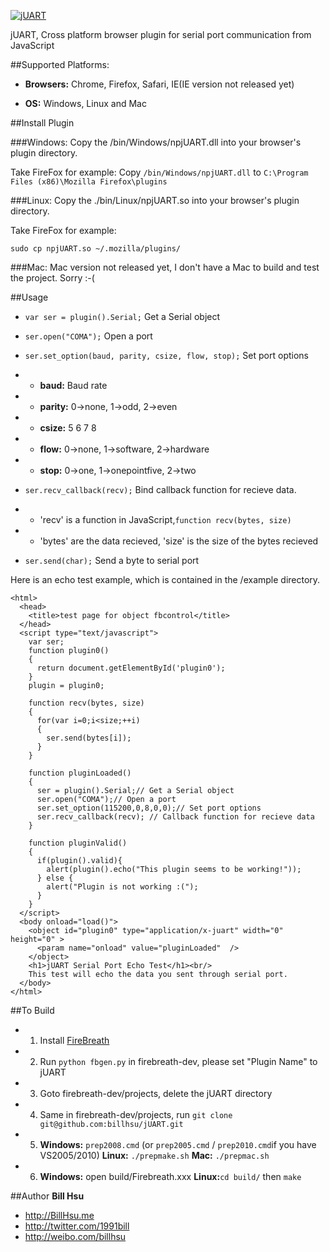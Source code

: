 [![jUART](https://github.com/billhsu/jUART/raw/master/doc/jUART_Logo.png)](http://github.com/billhsu/jUART/)

jUART, Cross platform browser plugin for serial port communication from JavaScript

##Supported Platforms:
* **Browsers:** Chrome, Firefox, Safari, IE(IE version not released yet)

* **OS:** Windows, Linux and Mac

##Install Plugin

###Windows:
Copy the /bin/Windows/npjUART.dll into your browser's plugin directory.

Take FireFox for example:
Copy `/bin/Windows/npjUART.dll` to `C:\Program Files (x86)\Mozilla Firefox\plugins`

###Linux:
Copy the ./bin/Linux/npjUART.so into your browser's plugin directory.

Take FireFox for example:

```
sudo cp npjUART.so ~/.mozilla/plugins/
```

###Mac:
Mac version not released yet, I don't have a Mac to build and test the project. Sorry :-(

##Usage
* `var ser = plugin().Serial;` Get a Serial object
* `ser.open("COMA");` Open a port
* `ser.set_option(baud, parity, csize, flow, stop);` Set port options

* * **baud:**       Baud rate

* * **parity:**     0->none, 1->odd, 2->even

* * **csize:**      5 6 7 8

* * **flow:**       0->none, 1->software, 2->hardware

* * **stop:**       0->one,  1->onepointfive, 2->two

* `ser.recv_callback(recv);` Bind callback function for recieve data.

* * 'recv' is a function in JavaScript,`function recv(bytes, size)`
* * 'bytes' are the data recieved, 'size' is the size of the bytes recieved

* `ser.send(char);` Send a byte to serial port

Here is an echo test example, which is contained in the /example directory.
```
<html>
  <head>
    <title>test page for object fbcontrol</title>
  </head>
  <script type="text/javascript">
    var ser;
    function plugin0()
    {
      return document.getElementById('plugin0');
    }
    plugin = plugin0;
        
    function recv(bytes, size)
    {
      for(var i=0;i<size;++i)
      {
        ser.send(bytes[i]);
      }
    }
        
    function pluginLoaded() 
    {
      ser = plugin().Serial;// Get a Serial object
      ser.open("COMA");// Open a port
      ser.set_option(115200,0,8,0,0);// Set port options 
      ser.recv_callback(recv); // Callback function for recieve data
    }

    function pluginValid()
    {
      if(plugin().valid){
        alert(plugin().echo("This plugin seems to be working!"));
      } else {
        alert("Plugin is not working :(");
      }
    }
  </script>
  <body onload="load()">
    <object id="plugin0" type="application/x-juart" width="0" height="0" >
      <param name="onload" value="pluginLoaded"  />
    </object>
    <h1>jUART Serial Port Echo Test</h1><br/>
    This test will echo the data you sent through serial port.
  </body>
</html>

```

##To Build
* 1. Install [FireBreath](http://www.firebreath.org)
* 2. Run `python fbgen.py` in firebreath-dev, please set "Plugin Name" to jUART
* 3. Goto firebreath-dev/projects, delete the jUART directory
* 4. Same in firebreath-dev/projects, run ``git clone git@github.com:billhsu/jUART.git``
* 5. **Windows:** `prep2008.cmd` (or `prep2005.cmd` / `prep2010.cmd`if you have VS2005/2010) **Linux:** `./prepmake.sh` **Mac:** `./prepmac.sh`
* 6. **Windows:** open build/Firebreath.xxx **Linux:**``cd build/`` then ``make``

##Author
**Bill Hsu**

+ http://BillHsu.me
+ http://twitter.com/1991bill
+ http://weibo.com/billhsu
